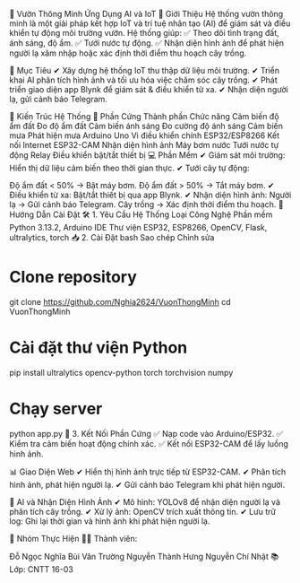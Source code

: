 🌱 Vườn Thông Minh Ứng Dụng AI và IoT
📌 Giới Thiệu
Hệ thống vườn thông minh là một giải pháp kết hợp IoT và trí tuệ nhân tạo (AI) để giám sát và điều khiển tự động môi trường vườn. Hệ thống giúp:
✅ Theo dõi tình trạng đất, ánh sáng, độ ẩm.
✅ Tưới nước tự động.
✅ Nhận diện hình ảnh để phát hiện người lạ xâm nhập hoặc xác định thời điểm thu hoạch cây trồng.

🎯 Mục Tiêu
✔ Xây dựng hệ thống IoT thu thập dữ liệu môi trường.
✔ Triển khai AI phân tích hình ảnh và tối ưu hóa việc chăm sóc cây trồng.
✔ Phát triển giao diện app Blynk để giám sát & điều khiển từ xa.
✔ Nhận diện người lạ, gửi cảnh báo Telegram.

🏢 Kiến Trúc Hệ Thống
🔧 Phần Cứng
Thành phần	Chức năng
Cảm biến độ ẩm đất	Đo độ ẩm đất
Cảm biến ánh sáng	Đo cường độ ánh sáng
Cảm biến mưa	Phát hiện mưa
Arduino Uno	Vi điều khiển chính
ESP32/ESP8266	Kết nối Internet
ESP32-CAM	Nhận diện hình ảnh
Máy bơm nước	Tưới nước tự động
Relay	Điều khiển bật/tắt thiết bị
💻 Phần Mềm
✔ Giám sát môi trường: Hiển thị dữ liệu cảm biến theo thời gian thực.
✔ Tưới cây tự động:

Độ ẩm đất < 50% → Bật máy bơm.
Độ ẩm đất > 50% → Tắt máy bơm.
✔ Điều khiển từ xa: Bật/tắt thiết bị qua app Blynk.
✔ Nhận diện hình ảnh:
Người lạ → Gửi cảnh báo Telegram.
Cây trồng → Xác định thời điểm thu hoạch.
🚀 Hướng Dẫn Cài Đặt
🛠 1. Yêu Cầu Hệ Thống
Loại	Công Nghệ
Phần mềm	Python 3.13.2, Arduino IDE
Thư viện	ESP32, ESP8266, OpenCV, Flask, ultralytics, torch
📥 2. Cài Đặt
bash
Sao chép
Chỉnh sửa
# Clone repository
git clone https://github.com/Nghia2624/VuonThongMinh
cd VuonThongMinh

# Cài đặt thư viện Python
pip install ultralytics opencv-python torch torchvision numpy

# Chạy server
python app.py
🔌 3. Kết Nối Phần Cứng
✅ Nạp code vào Arduino/ESP32.
✅ Kiểm tra cảm biến hoạt động chính xác.
✅ Kết nối ESP32-CAM để lấy luồng hình ảnh.

📊 Giao Diện Web
✔ Hiển thị hình ảnh trực tiếp từ ESP32-CAM.
✔ Phân tích hình ảnh, phát hiện người lạ.
✔ Gửi cảnh báo Telegram khi phát hiện người.

🤖 AI và Nhận Diện Hình Ảnh
✔ Mô hình: YOLOv8 để nhận diện người lạ và phân tích cây trồng.
✔ Xử lý ảnh: OpenCV trích xuất thông tin.
✔ Lưu trữ log: Ghi lại thời gian và hình ảnh khi phát hiện người lạ.

📝 Nhóm Thực Hiện
👨‍💻 Thành viên:

Đỗ Ngọc Nghĩa
Bùi Văn Trường
Nguyễn Thành Hưng
Nguyễn Chí Nhật
📚 Lớp: CNTT 16-03
